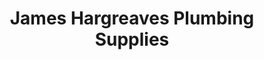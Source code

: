 ---
title: "James Hargreaves Plumbing Supplies"
url: /brighouse/james-hargreaves-plumbing-supplies/
shop: Baustoffe
---
